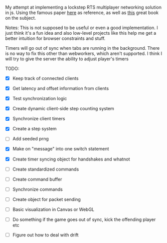 My attempt at implementing a lockstep RTS multiplayer networking solution in js. Using the famous paper [here](https://zoo.cs.yale.edu/classes/cs538/readings/papers/terrano_1500arch.pdf) as reference, as well as [this](https://www.amazon.com/Multiplayer-Game-Programming-Architecting-Networked/dp/0134034309) great book on the subject.

Notes: This is not supposed to be useful or even a good implementation. I just think it's a fun idea and also low-level projects like this help me get a better intuition for browser constraints and stuff.

Timers will go out of sync when tabs are running in the background. There is no way to fix this other than webworkers, which aren't supported. I think I will try to give the server the ability to adjust player's timers

TODO:

- [x] Keep track of connected clients
- [x] Get latency and offset information from clients
- [x] Test synchronization logic
- [x] Create dynamic client-side step counting system
- [x] Synchronize client timers
- [x] Create a step system
- [ ] Add seeded prng
- [x] Make on "message" into one switch statement
- [x] Create timer syncing object for handshakes and whatnot

- [ ] Create standardized commands
- [ ] Create command buffer
- [ ] Synchronize commands
- [ ] Create object for packet sending
- [ ] Basic visualization in Canvas or WebGL
- [ ] Do something if the game goes out of sync, kick the offending player etc
- [ ] Figure out how to deal with drift
